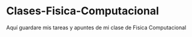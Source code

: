 # Clases-Fisica-Computacional
Aquí guardare mis tareas y apuntes de mi clase de Fisica Computacional
